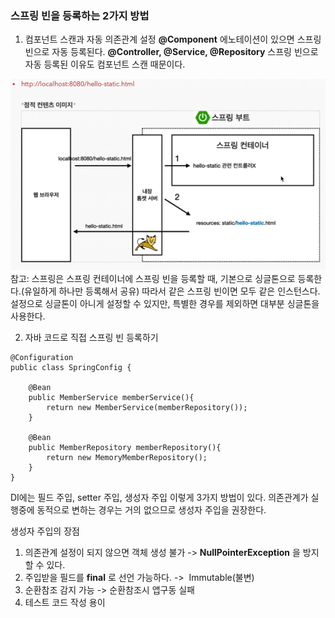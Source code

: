 ### 스프링 빈을 등록하는 2가지 방법
1. 컴포넌트 스캔과 자동 의존관계 설정
	**@Component** 에노테이션이 있으면 스프링 빈으로 자동 등록된다.
	**@Controller, @Service, @Repository** 스프링 빈으로 자동 등록된 이유도 컴포넌트 스캔 때문이다.

![Alt text](/img/spring_img/static-image.png)
참고: 스프링은 스프링 컨테이너에 스프링 빈을 등록할 때, 기본으로 싱글톤으로 등록한다.(유일하게 하나만 등록해서 공유) 따라서 같은 스프링 빈이면 모두 같은 인스턴스다. 설정으로 싱글톤이 아니게 설정할 수 있지만, 특별한 경우를 제외하면 대부분 싱글톤을 사용한다.

2. 자바 코드로 직접 스프링 빈 등록하기
```
@Configuration  
public class SpringConfig {  
  
	@Bean  
	public MemberService memberService(){  
		return new MemberService(memberRepository());  
	}  
  
	@Bean  
	public MemberRepository memberRepository(){  
		return new MemoryMemberRepository();  
	}  
}
```

DI에는 필드 주입, setter 주입, 생성자 주입 이렇게 3가지 방법이 있다. 의존관계가 실행중에 동적으로 변하는 경우는 거의 없으므로 생성자 주입을 권장한다.

생성자 주입의 장점
1. 의존관계 설정이 되지 않으면 객체 생성 불가 -> **NullPointerException** 을 방지할 수 있다.
2. 주입받을 필드를 **final** 로 선언 가능하다. ->  Immutable(불변)
3. 순환참조 감지 가능 -> 순환참조시 앱구동 실패
4. 테스트 코드 작성 용이